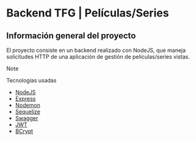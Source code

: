 # Backend TFG | Películas/Series
## Información general del proyecto
El proyecto consiste en un backend realizado con NodeJS, que maneja solicitudes HTTP de una aplicación de gestión de películas/series vistas.

> [!NOTE]
> Tecnologías usadas
> * [NodeJS](https://nodejs.org/es)
> * [Express](https://www.npmjs.com/package/express)
> * [Nodemon](https://www.npmjs.com/package/nodemon)
> * [Sequelize](https://sequelize.org/)
> * [Swagger](https://github.com/swagger-api/swagger-ui)
> * [JWT](https://auth0.com/docs/secure/tokens/json-web-tokens)
> * [BCrypt](https://www.npmjs.com/package/bcrypt)
